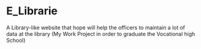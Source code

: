 # E_Librarie
A Library-like website that hope will help the officers to maintain a lot of data at the library (My Work Project in order to graduate the Vocational high School)
